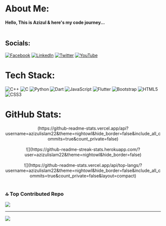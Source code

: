 # About Me:
<b>Hello, This is Azizul & here's my code journey...</b><br><br>


## Socials:
[![Facebook](https://img.shields.io/badge/Facebook-%231877F2.svg?logo=Facebook&logoColor=white)](https://facebook.com/profile.php?id=100009708370819) [![LinkedIn](https://img.shields.io/badge/LinkedIn-%230077B5.svg?logo=linkedin&logoColor=white)](https://linkedin.com/in/azizulislam22) [![Twitter](https://img.shields.io/badge/Twitter-%231DA1F2.svg?logo=Twitter&logoColor=white)](https://twitter.com/azizulislam022) [![YouTube](https://img.shields.io/badge/YouTube-%23FF0000.svg?logo=YouTube&logoColor=white)](https://youtube.com/@PlusPlus_) 

# Tech Stack:
![C++](https://img.shields.io/badge/c++-%2300599C.svg?style=plastic&logo=c%2B%2B&logoColor=white) ![C](https://img.shields.io/badge/c-%2300599C.svg?style=plastic&logo=c&logoColor=white) ![Python](https://img.shields.io/badge/python-3670A0?style=plastic&logo=python&logoColor=ffdd54) ![Dart](https://img.shields.io/badge/dart-%230175C2.svg?style=plastic&logo=dart&logoColor=white) ![JavaScript](https://img.shields.io/badge/javascript-%23323330.svg?style=plastic&logo=javascript&logoColor=%23F7DF1E) ![Flutter](https://img.shields.io/badge/Flutter-%2302569B.svg?style=plastic&logo=Flutter&logoColor=white) ![Bootstrap](https://img.shields.io/badge/bootstrap-%23563D7C.svg?style=plastic&logo=bootstrap&logoColor=white) ![HTML5](https://img.shields.io/badge/html5-%23E34F26.svg?style=plastic&logo=html5&logoColor=white) ![CSS3](https://img.shields.io/badge/css3-%231572B6.svg?style=plastic&logo=css3&logoColor=white)

# GitHub Stats:
<p align="center"> (https://github-readme-stats.vercel.app/api?username=azizulislam22&theme=nightowl&hide_border=false&include_all_commits=true&count_private=false)<br/><br/>
![](https://github-readme-streak-stats.herokuapp.com/?user=azizulislam22&theme=nightowl&hide_border=false)<br/><br/>
![](https://github-readme-stats.vercel.app/api/top-langs/?username=azizulislam22&theme=nightowl&hide_border=false&include_all_commits=true&count_private=false&layout=compact) <br><br>

### 🔝 Top Contributed Repo
![](https://github-contributor-stats.vercel.app/api?username=azizulislam22&limit=5&theme=tokyonight&combine_all_yearly_contributions=true)

---
[![](https://visitcount.itsvg.in/api?id=azizulislam22&icon=0&color=1)](https://visitcount.itsvg.in)

<!-- Proudly created with GPRM ( https://gprm.itsvg.in ) -->
